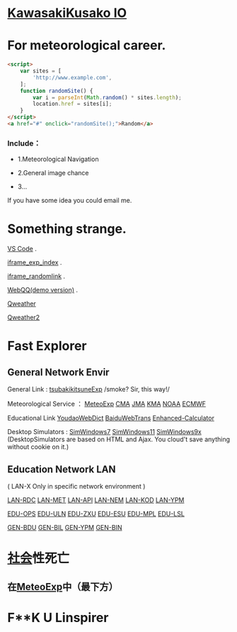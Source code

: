 # [KawasakiKusako IO](https://kawasakikusako.github.io/GeneralWebEngine/explorer_files/meteo_exp/MeteoExplorer.html)

# For meteorological career.

``` html
<script>
    var sites = [        
        'http://www.example.com',
    ];
    function randomSite() {
        var i = parseInt(Math.random() * sites.length);
        location.href = sites[i];
    }
</script>
<a href="#" onclick="randomSite();">Random</a>
```

### Include：

- 1.Meteorological Navigation

- 2.General image chance

- 3...

If you have some idea you could email me.

# Something strange.

[VS Code](https://vscode.dev) .

[iframe_exp_index](https://kawasakikusako.github.io/GeneralWebEngine/explorer_files/function_exp/ypm_iframe/index.html) .

[iframe_randomlink](https://kawasakikusako.github.io/GeneralWebEngine/explorer_files/function_exp/ypm_iframe/randomlink.html) .

[WebQQ(demo version)](https://stapxs.github.io/Stapxs-QQ-Lite-2.0) .

[Qweather](https://widget-page.qweather.net/h5/index.html?md=0123456&bg=1&lc=auto&key=e5e62109b8a440b28aa55fbd0e10bd1f&v=_1677352538484)

[Qweather2](https://www.qweather.com)

# Fast Explorer
  ## General Network Envir

General Link :
[tsubakikitsuneExp](https://github.com/tsubakikitsune) /smoke? Sir, this way!/


Meteorological Service ：
[MeteoExp](https://kawasakikusako.github.io/GeneralWebEngine/explorer_files/meteo_exp/MeteoExplorer.html)
[CMA](https://www.cma.gov.cn)
[JMA](https://www.jma.go.jp)
[KMA](https://www.kma.go.kr)
[NOAA](https://www.noaa.gov)
[ECMWF](https://www.ecmwf.int)

Educational Link 
[YoudaoWebDict](https://www.youdao.com)
[BaiduWebTrans](https://fanyi.baidu.com)
[Enhanced-Calculator](https://tools-vue.zuoyebang.com/static/hy/tools-vue/calculator.html)

Desktop Simulators :
[SimWindows7](https://www.12339.gov.cn)
[SimWindows11](https://win11.blueedge.me/)
[SimWindows9x](https://emupedia.net/beta/emuos/)
(DesktopSimulators are based on HTML and Ajax. You cloud't save anything without cookie on it.)


 ## Education Network LAN 
 ( LAN-X Only in specific network environment )

[LAN-RDC](https://192.168.10.4:11000)
[LAN-MET](http://192.168.10.4:8087)
[LAN-API](http://192.168.10.4:8093)
[LAN-NEM](http://192.168.10.4:3000)
[LAN-KOD](http://192.168.10.4:8095)
[LAN-YPM](http://192.168.10.4:35861)

[EDU-OPS](https://cdqz-login.open-school.com.cn/)
[EDU-ULN](https://u-learning.eastedu.com/)
[EDU-ZXU](https://www.zhixue.com/)
[EDU-ESU](https://www.eastedu.com/)
[EDU-MPL](http://manage-portal.eastedu.com)
[EDU-LSL](http://cloud.linspirer.com:880/)

[GEN-BDU](https://www.baidu.com)
[GEN-BIL](https://www.bilibili.com)
[GEN-YPM](https://music.hexo.icu)
[GEN-BIN](https://cn.bing.com)

# [社会](https://www.bnu.edu.cn)性死亡

## 在[MeteoExp](https://kawasakikusako.github.io/GeneralWebEngine/explorer_files/meteo_exp/MeteoExplorer.html)中（最下方）

# F**K U Linspirer
